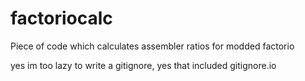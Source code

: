 # factoriocalc
Piece of code which calculates assembler ratios for modded factorio

yes im too lazy to write a gitignore, yes that included gitignore.io
